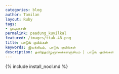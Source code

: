 ```yaml
---    
categories: blog    
author: Tamilan  
layout: Ruby  
tags:  
- முடியரசன்
permalink: paadung_kuyilkal
featured: /images/ttak-48.png  
title: பாடுங் குயில்கள்
keywords: இலக்கியம், பாடுங் குயில்கள்
description: தனித்தமிழ்ஞாலக்களஞ்சியம் | பாடுங் குயில்கள்
--- 
```


{% include install_nool.md %}


